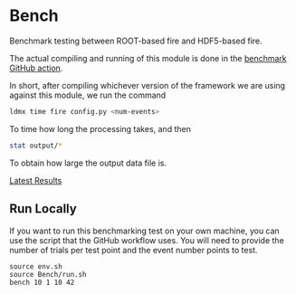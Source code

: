 # Bench

Benchmark testing between ROOT-based fire and HDF5-based fire.

The actual compiling and running of this module is done in the
[benchmark GitHub action](../.github/workflows/bench.yml).

In short, after compiling whichever version of the framework we are
using against this module, we run the command

```bash
ldmx time fire config.py <num-events>
```

To time how long the processing takes, and then

```bash
stat output/*
```

To obtain how large the output data file is.

[Latest Results](results)

## Run Locally

If you want to run this benchmarking test on your own machine, 
you can use the script that the GitHub workflow uses.
You will need to provide the number of trials per test point
and the event number points to test.
```
source env.sh
source Bench/run.sh
bench 10 1 10 42
```
